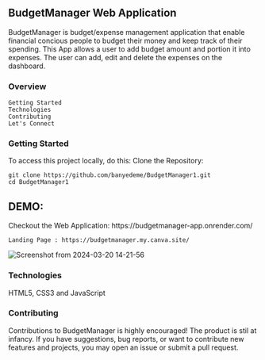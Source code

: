 <h2> BudgetManager Web Application </h2>

BudgetManager is budget/expense management application that enable financial concious people to budget their money and keep track of their spending. This App allows a user to add budget amount and portion it into expenses. The user can add, edit and delete the expenses on the dashboard.

<h3>Overview </h3>

    Getting Started
    Technologies
    Contributing
    Let's Connect

<h3>Getting Started </h3>

To access this project locally, do this:
Clone the Repository:

    git clone https://github.com/banyedeme/BudgetManager1.git
    cd BudgetManager1
<h2>DEMO:</h2>
    Checkout the Web Application: https://budgetmanager-app.onrender.com/
    
    Landing Page : https://budgetmanager.my.canva.site/

![Screenshot from 2024-03-20 14-21-56](https://github.com/banyedeme/BudgetManager1/assets/128420320/3ed8d313-8b62-4686-853d-4a2508332022)


   <h3>Technologies </h3>

HTML5, CSS3 and JavaScript

<h3>Contributing</h3>

Contributions to BudgetManager is highly encouraged! The product is stil at infancy. If you have suggestions, bug reports, or want to contribute new features and projects, you may open an issue or submit a pull request.

